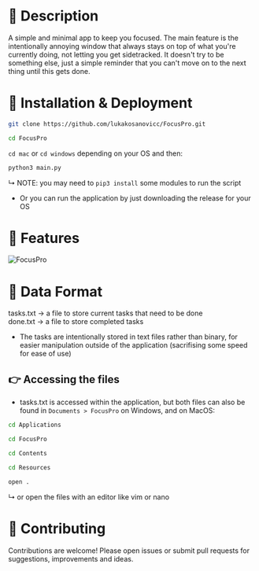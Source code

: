 # 📖 Description<br>
A simple and minimal app to keep you focused. The main feature is the intentionally annoying window that always stays on top of what you're currently doing, not letting you get sidetracked. It doesn't try to be something else, just a simple reminder that you can't move on to the next thing until this gets done.

# 🚀 Installation & Deployment<br>
```bash
git clone https://github.com/lukakosanovicc/FocusPro.git
```
```bash
cd FocusPro
```
`cd mac` or `cd windows` depending on your OS and then:
```bash
python3 main.py
```
↳ NOTE: you may need to `pip3 install` some modules to run the script
- Or you can run the application by just downloading the release for your OS

# 🎯 Features
![FocusPro](https://github.com/user-attachments/assets/5f6288b1-96e2-46b4-a0b7-17032a8c9f2f)

# 📝 Data Format<br>
tasks.txt -> a file to store current tasks that need to be done<br>
done.txt -> a file to store completed tasks<br>

- The tasks are intentionally stored in text files rather than binary, for easier manipulation outside of the application (sacrifising some speed for ease of use)

## 👉 Accessing the files
- tasks.txt is accessed within the application, but both files can also be found in `Documents > FocusPro` on Windows, and on MacOS:
```bash
cd Applications
```
```bash
cd FocusPro
```
```bash
cd Contents
```
```bash
cd Resources
```
```bash
open .
```
↳ or open the files with an editor like vim or nano

# 🤝 Contributing<br>
Contributions are welcome! Please open issues or submit pull requests for suggestions, improvements and ideas.
